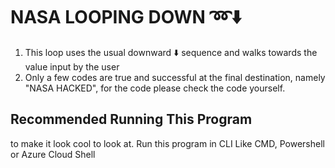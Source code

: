 # NASA LOOPING DOWN :loop::arrow_down:

1. This loop uses the usual downward ⬇️ sequence and walks towards the value input by the user
2. Only a few codes are true and successful at the final destination, namely "NASA HACKED", for the code please check the code yourself.

## Recommended Running This Program
to make it look cool to look at. Run this program in CLI Like CMD, Powershell or Azure Cloud Shell
